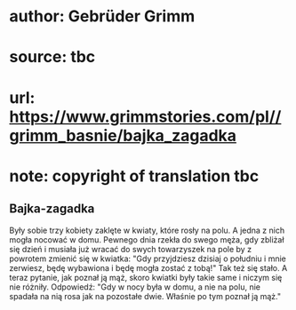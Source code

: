 # author: Gebrüder Grimm
# source: tbc
# url: https://www.grimmstories.com/pl//grimm_basnie/bajka_zagadka
# note: copyright of translation tbc

## Bajka-zagadka 

Były sobie trzy kobiety zaklęte w kwiaty, które rosły na polu. A jedna z
nich mogła nocować w domu. Pewnego dnia rzekła do swego męża, gdy
zbliżał się dzień i musiała już wracać do swych towarzyszek na pole by z
powrotem zmienić się w kwiatka: "Gdy przyjdziesz dzisiaj o południu i
mnie zerwiesz, będę wybawiona i będę mogła zostać z tobą!" Tak też się
stało. A teraz pytanie, jak poznał ją mąż, skoro kwiatki były takie same
i niczym się nie różniły. Odpowiedź: "Gdy w nocy była w domu, a nie na
polu, nie spadała na nią rosa jak na pozostałe dwie. Właśnie po tym
poznał ją mąż."
